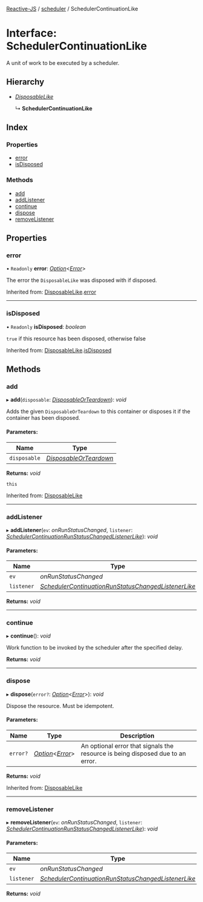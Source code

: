 [Reactive-JS](../README.md) / [scheduler](../modules/scheduler.md) / SchedulerContinuationLike

# Interface: SchedulerContinuationLike

A unit of work to be executed by a scheduler.

## Hierarchy

* [*DisposableLike*](disposable.disposablelike.md)

  ↳ **SchedulerContinuationLike**

## Index

### Properties

* [error](scheduler.schedulercontinuationlike.md#error)
* [isDisposed](scheduler.schedulercontinuationlike.md#isdisposed)

### Methods

* [add](scheduler.schedulercontinuationlike.md#add)
* [addListener](scheduler.schedulercontinuationlike.md#addlistener)
* [continue](scheduler.schedulercontinuationlike.md#continue)
* [dispose](scheduler.schedulercontinuationlike.md#dispose)
* [removeListener](scheduler.schedulercontinuationlike.md#removelistener)

## Properties

### error

• `Readonly` **error**: [*Option*](../modules/option.md#option)<[*Error*](../modules/disposable.md#error)\>

The error the `DisposableLike` was disposed with if disposed.

Inherited from: [DisposableLike](disposable.disposablelike.md).[error](disposable.disposablelike.md#error)

___

### isDisposed

• `Readonly` **isDisposed**: *boolean*

`true` if this resource has been disposed, otherwise false

Inherited from: [DisposableLike](disposable.disposablelike.md).[isDisposed](disposable.disposablelike.md#isdisposed)

## Methods

### add

▸ **add**(`disposable`: [*DisposableOrTeardown*](../modules/disposable.md#disposableorteardown)): *void*

Adds the given `DisposableOrTeardown` to this container or disposes it if the container has been disposed.

#### Parameters:

Name | Type |
------ | ------ |
`disposable` | [*DisposableOrTeardown*](../modules/disposable.md#disposableorteardown) |

**Returns:** *void*

`this`

Inherited from: [DisposableLike](disposable.disposablelike.md)

___

### addListener

▸ **addListener**(`ev`: *onRunStatusChanged*, `listener`: [*SchedulerContinuationRunStatusChangedListenerLike*](scheduler.schedulercontinuationrunstatuschangedlistenerlike.md)): *void*

#### Parameters:

Name | Type |
------ | ------ |
`ev` | *onRunStatusChanged* |
`listener` | [*SchedulerContinuationRunStatusChangedListenerLike*](scheduler.schedulercontinuationrunstatuschangedlistenerlike.md) |

**Returns:** *void*

___

### continue

▸ **continue**(): *void*

Work function to be invoked by the scheduler after the specified delay.

**Returns:** *void*

___

### dispose

▸ **dispose**(`error?`: [*Option*](../modules/option.md#option)<[*Error*](../modules/disposable.md#error)\>): *void*

Dispose the resource. Must be idempotent.

#### Parameters:

Name | Type | Description |
------ | ------ | ------ |
`error?` | [*Option*](../modules/option.md#option)<[*Error*](../modules/disposable.md#error)\> | An optional error that signals the resource is being disposed due to an error.    |

**Returns:** *void*

Inherited from: [DisposableLike](disposable.disposablelike.md)

___

### removeListener

▸ **removeListener**(`ev`: *onRunStatusChanged*, `listener`: [*SchedulerContinuationRunStatusChangedListenerLike*](scheduler.schedulercontinuationrunstatuschangedlistenerlike.md)): *void*

#### Parameters:

Name | Type |
------ | ------ |
`ev` | *onRunStatusChanged* |
`listener` | [*SchedulerContinuationRunStatusChangedListenerLike*](scheduler.schedulercontinuationrunstatuschangedlistenerlike.md) |

**Returns:** *void*
